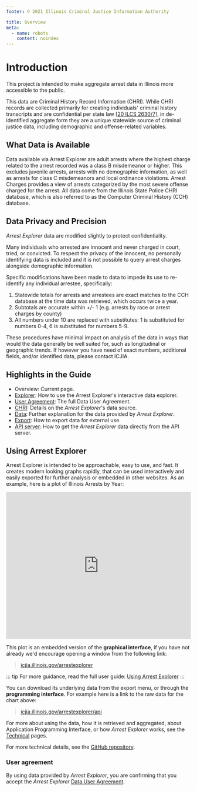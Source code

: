 ```yaml
---
footer: © 2021 Illinois Criminal Justice Information Authority

title: Overview
meta:
  - name: robots
    content: noindex
---
```


# Introduction

This project is intended to make aggregate arrest data in Illinois more accessible to the public.

This data are Criminal History Record Information (CHRI). While CHRI records are collected primarily for creating individuals' criminal history transcripts and are confidential per state law [[20 ILCS 2630/7](https://www.ilga.gov/legislation/ilcs/ilcs3.asp?ActID=350&ChapterID=5)], in de-identified aggregate form they are a unique statewide source of criminal justice data, including demographic and offense-related variables.

## What Data is Available

Data available via Arrest Explorer are adult arrests where the highest charge related to the arrest recorded was a class B misdemeanor or higher. This excludes juvenile arrests, arrests with no demographic information, as well as arrests for class C misdemeanors and local ordinance violations. Arrest Charges provides a view of arrests categorized by the most severe offense charged for the arrest. All data come from the Illinois State Police CHRI database, which is also referred to as the Computer Criminal History (CCH) database.

## Data Privacy and Precision

_Arrest Explorer_ data are modified slightly to protect confidentiality.

Many individuals who arrested are innocent and never charged in court, tried, or convicted. To respect the privacy of the innocent, no personally identifying data is included and it is not possible to query arrest charges alongside demographic information.

Specific modifications have been made to data to impede its use to re-identify any individual arrestee, specifically:

1.  Statewide totals for arrests and arrestees are exact matches to the CCH database at the time data was retrieved, which occurs twice a year.
2.  Subtotals are accurate within +/- 1 (e.g. arrests by race or arrest charges by county)
3.  All numbers under 10 are replaced with substitutes: 1 is substituted for numbers 0-4, 6 is substituted for numbers 5-9.

These procedures have minimal impact on analysis of the data in ways that would the data generally be well suited for, such as longitudinal or geographic trends. If however you have need of exact numbers, additional fields, and/or identified data, please contact ICJIA.

## Highlights in the Guide

- Overview: Current page.
- [Explorer](/arrestexplorer/docs/explorer): How to use the Arrest Explorer's interactive data explorer.
- [User Agreement](/arrestexplorer/docs/user_agreement): The full Data User Agreement.
- [CHRI](/arrestexplorer/docs/technical/chri): Details on the _Arrest Explorer_'s data source.
- [Data](/arrestexplorer/docs/technical/data): Further explanation for the data provided by _Arrest Explorer_.
- [Export](/arrestexplorer/docs/technical/export-data): How to export data for external use.
- [API server](/arrestexplorer/docs/technical/api): How to get the _Arrest Explorer_ data directly from the API server.

## Using Arrest Explorer

Arrest Explorer is intended to be approachable, easy to use, and fast. It creates modern looking graphs rapidly, that can be used interactively and easily exported for further analysis or embedded in other websites. As an example, here is a plot of Illinois Arrests by Year:

<iframe title="Plot of Illinois Arrests by Year" width="100%" height="400" frameborder="0" src="https://icjia.illinois.gov/arrestexplorer/?embed"></iframe>

This plot is an embedded version of the **graphical interface**, if you have not already we'd encourage opening a window from the following link:

> <a href="https://icjia.illinois.gov/arrestexplorer" target="\_blank">icjia.illinois.gov/arrestexplorer</a>

::: tip
For more guidance, read the full user guide: [Using Arrest Explorer](/arrestexplorer/docs/explorer)
:::

You can download its underlying data from the export menu, or through the **programming interface**. For example here is a link to the raw data for the chart above:

> [icjia.illinois.gov/arrestexplorer/api](https://icjia.illinois.gov/arrestexplorer/api)

For more about using the data, how it is retrieved and aggregated, about Application Programming Interface, or how _Arrest Explorer_ works, see the
[Technical](technical/) pages.

For more technical details, see the [GitHub repository](https://github.com/ICJIA/arrest_explorer).

### User agreement

By using data provided by _Arrest Explorer_, you are confirming that you accept the _Arrest Explorer_ [Data User Agreement](/arrestexplorer/docs/User_Agreement).

<FundingStatement />
